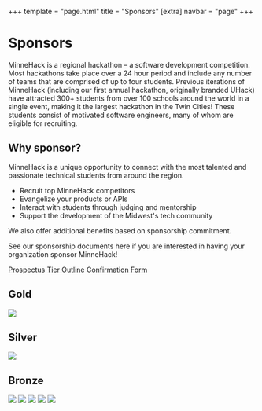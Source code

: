 +++
template = "page.html"
title = "Sponsors"
[extra]
navbar = "page"
+++

# Sponsors

MinneHack is a regional hackathon – a software development competition. Most hackathons take place over a 24 hour period and include any number of teams that are comprised of up to four students. Previous iterations of MinneHack (including our first annual hackathon, originally branded UHack) have attracted 300+ students from over 100 schools around the world in a single event, making it the largest hackathon in the Twin Cities! These students consist of motivated software engineers, many of whom are eligible for recruiting.

## Why sponsor?
    
MinneHack is a unique opportunity to connect with the most talented and passionate technical students from around the region.

- Recruit top MinneHack competitors
- Evangelize your products or APIs
- Interact with students through judging and mentorship
- Support the development of the Midwest's tech community

We also offer additional benefits based on sponsorship commitment.

See our sponsorship documents here if you are interested in having your organization sponsor MinneHack!  

[Prospectus](/2022-Sponsorship-Prospectus.pdf)
[Tier Outline](/2022-Sponsorship-Tier-Outline.pdf)
[Confirmation Form](/2022-Sponsorship-Confirmation-form.pdf)

<div class="sponsors sponsorship">
    <div class="platinum box" style="display: none;">
	<h2>Platinum</h2>
		<div class="sponsorship-info">
			<p>None yet.</p>
		</div>
	</div>
    <div class="gold box">
		<h2>Gold</h2>
		<div class="sponsorship-info sponsor-logos">
 			<a href="https://www.ecolab.com"><img src="/images/ecolab.svg"></img></a>
		</div>
	</div>
	<div class="silver box">
		<h2>Silver</h2>
		<div class="sponsorship-info sponsor-logos">
			<a href="https://www.metlo.com"><img src="/images/metlo.svg"></img></a>
		</div>
	</div>
	<div class="bronze box">
		<h2>Bronze</h2>
		<div class="sponsorship-info sponsor-logos">
			<a href="https://www.bestbuy.com"><img src="/images/bestbuy.png"></img></a>
			<a href="https://www.cat.com/en_US.html"><img src="/images/cat.jpg"></img></a>
			<a href="https://www.veritas.com"><img src="/images/veritas.svg"></img></a>
			<a href="https://www.brooksource.com"><img src="/images/brooksource.png"></img></a>
			<a href="https://www.spscommerce.com"><img src="/images/sps.svg"></img></a>
		</div>
	</div>
</div>
